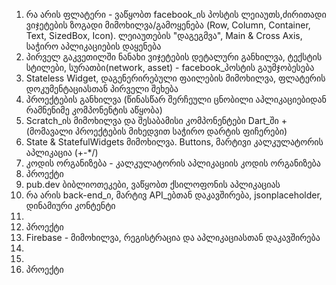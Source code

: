 <ol>
    <li>რა არის ფლატერი - ვაწყობთ facebook_ის პოსტის ლეიაუთს,ძირითადი ვიჯეტების ზოგადი მიმოხილვა/გამოყენება (Row,
        Column, Container, Text, SizedBox, Icon). ლეიაუთების "დაგეგმვა", Main & Cross Axis, საჭირო აპლიკაციების დაყენება
    </li>
    <li>პირველ გაკვეთილში ნანახი ვიჯეტების დეტალური განხილვა, ტექსტის სტილები, სურათბი(network, asset) - facebook_პოსტის
        გაუმჯობესება</li>
    <li>Stateless Widget, დაგენერირებული ფაილების მიმოხილვა, ფლატერის დოკუმენტაციასთან პირველი შეხება</li>
    <li>პროექტების განხილვა (წინასწარ შერჩეული ცნობილი აპლიკაციებიდან რამნენიმე კომპონენტის აწყობა)</li>
    <li>Scratch_ის მიმოხილვა და შესაბამისი კომპონენტები Dart_ში + (მომავალი პროექტების მიხედვით საჭირო დარტის ფიჩერები)
    </li>
    <li>State & StatefulWidgets მიმოხილვა. Buttons, მარტივი კალკულატორის აპლიკაცია (+-*/)</li>
    <li>კოდის ორგანიზება - კალკულატორის აპლიკაციის კოდის ორგანიზება</li>
    <li>პროექტი</li>
    <li>pub.dev ბიბლიოთეკები, ვაწყობთ ქსილოფონის აპლიკაციას</li>
    <li>რა არის back-end_ი, მარტივ API_ებთან დაკავშირება, jsonplaceholder, დინამიური კონტენტი</li>
    <li></li>
    <li>პროექტი</li>
    <li>Firebase - მიმოხილვა, რეგისტრაცია და აპლიკაციასთან დაკავშირება</li>
    <li></li>
    <li></li>
    <li>პროექტი</li>
</ol>